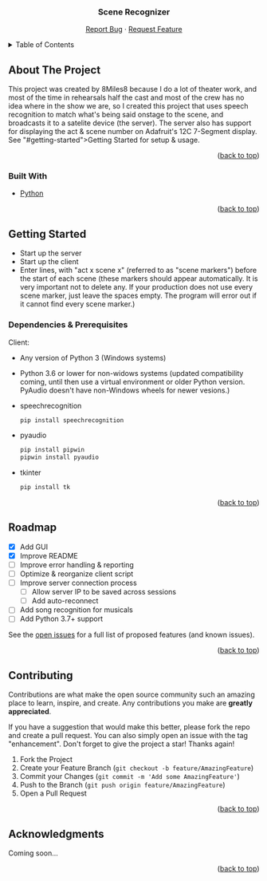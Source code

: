 <div id="top"></div>

  <h3 align="center">Scene Recognizer</h3>

  <p align="center">
    <a href="https://https://github.com/EightMilesEight/act_scene_voicerecog_pi/issues">Report Bug</a>
    ·
    <a href="https://github.com/EightMilesEight/act_scene_voicerecog_pi/issues">Request Feature</a>
  </p>
</div>



<!-- TABLE OF CONTENTS -->
<details>
  <summary>Table of Contents</summary>
  <ol>
    <li>
      <a href="#about-the-project">About The Project</a>
      <ul>
        <li><a href="#built-with">Built With</a></li>
      </ul>
    </li>
    <li>
      <a href="#getting-started">Getting Started</a>
      <ul>
        <li><a href="#prerequisites">Prerequisites</a></li>
      </ul>
    </li>
    <li><a href="#usage">Usage</a></li>
    <li><a href="#roadmap">Roadmap</a></li>
    <li><a href="#contributing">Contributing</a></li>\
    <li><a href="#acknowledgments">Acknowledgments</a></li>
  </ol>
</details>



<!-- ABOUT THE PROJECT -->
## About The Project

This project was created by 8Miles8 because I do a lot of theater work, and most of the time in rehearsals half the cast and most of the crew has no idea where in the show we are, so I created this project that uses speech recognition to match what's being said onstage to the scene, and broadcasts it to a satelite device (the server). The server also has support for displaying the act & scene number on Adafruit's 12C 7-Segment display. See "#getting-started">Getting Started for setup & usage.
<p align="right">(<a href="#top">back to top</a>)</p>



### Built With

* [Python](https://python.org/)

<p align="right">(<a href="#top">back to top</a>)</p>



<!-- GETTING STARTED -->
## Getting Started

* Start up the server
* Start up the client
* Enter lines, with "act x scene x" (referred to as "scene markers") before the start of each scene (these markers should appear automatically. It is very important not to delete any. If your production does not use every scene marker, just leave the spaces empty. The program will error out if it cannot find every scene marker.)

### Dependencies & Prerequisites

Client: 

* Any version of Python 3 (Windows systems)

* Python 3.6 or lower for non-widows systems (updated compatibility coming, until then use a virtual environment or older Python version. PyAudio doesn't have non-Windows wheels for newer vesions.)

* speechrecognition
  ```sh
  pip install speechrecognition
  ```

* pyaudio
  ```sh
  pip install pipwin
  pipwin install pyaudio
  ```
  
* tkinter
  ```sh
  pip install tk
  ```

<p align="right">(<a href="#top">back to top</a>)</p>


<!-- ROADMAP -->
## Roadmap

- [x] Add GUI
- [x] Improve README
- [ ] Improve error handling & reporting
- [ ] Optimize & reorganize client script
- [ ] Improve server connection process
    - [ ] Allow server IP to be saved across sessions
    - [ ] Add auto-reconnect
- [ ] Add song recognition for musicals
- [ ] Add Python 3.7+ support

See the [open issues](https://github.com/EightMilesEight/act_scene_voicerecog_pi/issues) for a full list of proposed features (and known issues).

<p align="right">(<a href="#top">back to top</a>)</p>



<!-- CONTRIBUTING -->
## Contributing

Contributions are what make the open source community such an amazing place to learn, inspire, and create. Any contributions you make are **greatly appreciated**.

If you have a suggestion that would make this better, please fork the repo and create a pull request. You can also simply open an issue with the tag "enhancement".
Don't forget to give the project a star! Thanks again!

1. Fork the Project
2. Create your Feature Branch (`git checkout -b feature/AmazingFeature`)
3. Commit your Changes (`git commit -m 'Add some AmazingFeature'`)
4. Push to the Branch (`git push origin feature/AmazingFeature`)
5. Open a Pull Request

<p align="right">(<a href="#top">back to top</a>)</p>


<!-- ACKNOWLEDGMENTS -->
## Acknowledgments

Coming soon...

<p align="right">(<a href="#top">back to top</a>)</p>
